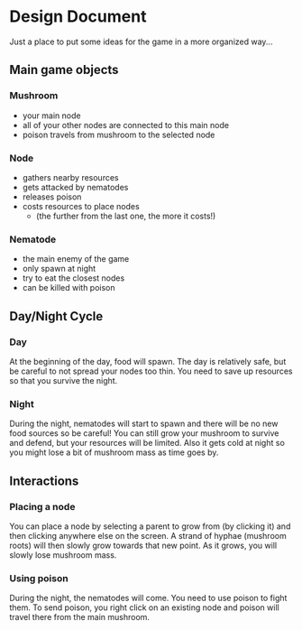 # Design Document
Just a place to put some ideas for the game in a more organized way...

## Main game objects
### Mushroom
  - your main node
  - all of your other nodes are connected to this main node
  - poison travels from mushroom to the selected node

### Node
  - gathers nearby resources
  - gets attacked by nematodes
  - releases poison
  - costs resources to place nodes 
    - (the further from the last one, the more it costs!)

### Nematode
  - the main enemy of the game
  - only spawn at night
  - try to eat the closest nodes
  - can be killed with poison

## Day/Night Cycle
### Day
At the beginning of the day, food will spawn. The day is relatively safe, but be careful to not spread your nodes too thin.
You need to save up resources so that you survive the night.
### Night
During the night, nematodes will start to spawn and there will be no new food sources so be careful!
You can still grow your mushroom to survive and defend, but your resources will be limited.
Also it gets cold at night so you might lose a bit of mushroom mass as time goes by.

## Interactions
### Placing a node
You can place a node by selecting a parent to grow from (by clicking it) and then clicking anywhere else on the screen. 
A strand of hyphae (mushroom roots) will then slowly grow towards that new point.
As it grows, you will slowly lose mushroom mass.
### Using poison
During the night, the nematodes will come. You need to use poison to fight them. 
To send poison, you right click on an existing node and poison will travel there from the main mushroom.
